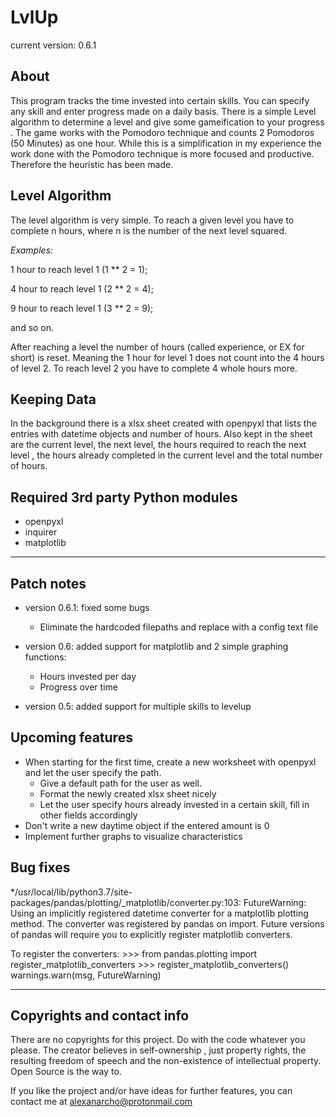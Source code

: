 # LvlUp
current version: 0.6.1

## About
This program tracks the time invested into certain skills.  You can specify any skill and enter progress made on a
 daily basis. There is a simple Level algorithm to determine a level and give some gameification to your progress
. The game works with the Pomodoro technique and counts 2 Pomodoros (50 Minutes) as one hour. While this is a
 simplification in my experience the work done with the Pomodoro technique is more focused and productive. Therefore
 the heuristic has been made.

## Level Algorithm
The level algorithm is very simple. To reach a given level you have to complete n hours, where n is the number of the
 next level squared.

_Examples:_

1 hour to reach level 1 (1 ** 2 = 1);

4 hour to reach level 1 (2 ** 2 = 4);

9 hour to reach level 1 (3 ** 2 = 9);

and so on.

After reaching a level the number of hours (called experience, or EX for short) is reset. Meaning the 1 hour 
for level 1 does not count into the 4 hours of level 2. To reach level 2 you have to complete 4 whole hours more.

## Keeping Data
In the background there is a xlsx sheet created with openpyxl that lists the entries with datetime objects and number
 of hours. Also kept in the sheet are the current level, the next level, the hours required to reach the next level
 , the hours already completed in the current level and the total number of hours.

## Required 3rd party Python modules
* openpyxl
* inquirer
* matplotlib

---
## Patch notes
* version 0.6.1: fixed some bugs
    * Eliminate the hardcoded filepaths and replace with a config text file

* version 0.6: added support for matplotlib and 2 simple graphing functions:
    * Hours invested per day
    * Progress over time

* version 0.5: added support for multiple skills to levelup

## Upcoming features
* When starting for the first time, create a new worksheet with openpyxl and let the user specify the path.
    * Give a default path for the user as well.
    * Format the newly created xlsx sheet nicely
    * Let the user specify hours already invested in a certain skill, fill in other fields accordingly
* Don't write a new daytime object if the entered amount is 0
* Implement further graphs to visualize characteristics

## Bug fixes
*/usr/local/lib/python3.7/site-packages/pandas/plotting/_matplotlib/converter.py:103: FutureWarning: Using an
  implicitly registered datetime converter for a matplotlib plotting method. The converter was registered by pandas
    on import. Future versions of pandas will require you to explicitly register matplotlib converters.

To register the converters:
	>>> from pandas.plotting import register_matplotlib_converters
	>>> register_matplotlib_converters()
  warnings.warn(msg, FutureWarning)


---
## Copyrights and contact info
There are no copyrights for this project. Do with the code whatever you please. The creator believes in self-ownership
, just property rights, the resulting freedom of speech and the non-existence of intellectual property. Open Source
 is the way to.
 
If you like the project and/or have ideas for further features, you can contact me at alexanarcho@protonmail.com